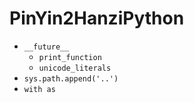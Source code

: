 # PinYin2HanziPython
- `__future__　`
	- `print_function`
	- `unicode_literals`
- `sys.path.append('..')`
- `with as`